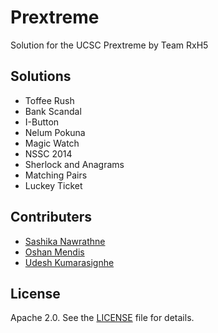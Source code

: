 # Prextreme
Solution for the UCSC Prextreme by Team RxH5

## Solutions 

* Toffee Rush
* Bank Scandal
* I-Button
* Nelum Pokuna
* Magic Watch
* NSSC 2014
* Sherlock and Anagrams
* Matching Pairs
* Luckey Ticket

## Contributers
* [Sashika Nawrathne](https://github.com/Sashika269)
* [Oshan Mendis](https://github.com/Oshan96)
* [Udesh Kumarasignhe](https://github.com/UdeshUK)

## License
Apache 2.0. See the [LICENSE](https://github.com/Team-RxH5/Prextreme/blob/master/LICENSE) file for details.
